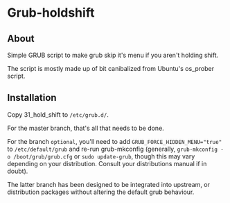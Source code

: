 Grub-holdshift
==============
About
-----

Simple GRUB script to make grub skip it's menu if you aren't holding
shift.

The script is mostly made up of bit canibalized from Ubuntu's os_prober
script.

Installation
------------

Copy 31_hold_shift to ```/etc/grub.d/```.

For the master branch, that's all that needs to be done.

For the branch ```optional```, you'll need to add
```GRUB_FORCE_HIDDEN_MENU="true"``` to ```/etc/default/grub``` and re-run
grub-mkconfig (generally, ```grub-mkconfig -o /boot/grub/grub.cfg``` or ```sudo update-grub```, though
this may vary depending on your distribution. Consult your distributions
manual if in doubt).

The latter branch has been designed to be integrated into upstream, or
distribution packages without altering the default grub behaviour.

